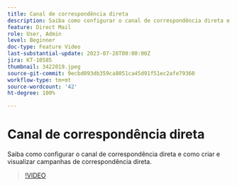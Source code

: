 ```yaml
---
title: Canal de correspondência direta
description: Saiba como configurar o canal de correspondência direta e como criar e visualizar campanhas de correspondência direta.
feature: Direct Mail
role: User, Admin
level: Beginner
doc-type: Feature Video
last-substantial-update: 2023-07-26T00:00:00Z
jira: KT-10585
thumbnail: 3422019.jpeg
source-git-commit: 9ecbd093db359ca8051ca45d91f51ec2afe79360
workflow-type: tm+mt
source-wordcount: '42'
ht-degree: 100%

---
```



# Canal de correspondência direta

Saiba como configurar o canal de correspondência direta e como criar e visualizar campanhas de correspondência direta.

>[!VIDEO](https://video.tv.adobe.com/v/3422019/?learn=on)
